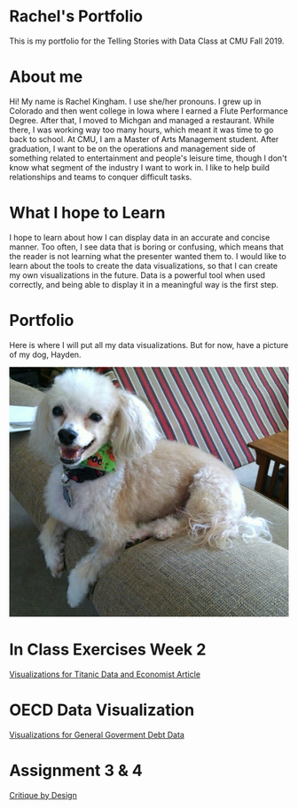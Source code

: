 # Rachel's Portfolio
This is my portfolio for the Telling Stories with Data Class at CMU Fall 2019.

# About me
Hi! My name is Rachel Kingham. I use she/her pronouns. I grew up in Colorado and then went college in Iowa where I earned a Flute Performance Degree. After that, I moved to Michgan and managed a restaurant. While there, I was working way too many hours, which meant it was time to go back to school. At CMU, I am a Master of Arts Management student. After graduation, I want to be on the operations and management side of something related to entertainment and people's leisure time, though I don't know what segment of the industry I want to work in. I like to help build relationships and teams to conquer difficult tasks.  

# What I hope to Learn
I hope to learn about how I can display data in an accurate and concise manner. Too often, I see data that is boring or confusing, which means that the reader is not learning what the presenter wanted them to. I would like to learn about the tools to create the data visualizations, so that I can create my own visualizations in the future. Data is a powerful tool when used correctly, and being able to display it in a meaningful way is the first step.

# Portfolio
Here is where I will put all my data visualizations. But for now, have a picture of my dog, Hayden.

![Hayden smiling on the back of the couch.](images/Hayden.jpg)

# In Class Exercises Week 2
[Visualizations for Titanic Data and Economist Article](/Kingham.TSWD/Titanic)

# OECD Data Visualization
[Visualizations for General Goverment Debt Data](/Kingham.TSWD/OECDDataViz)

# Assignment 3 & 4
[Critique by Design](/Kingham.TSWD/CritiqueByDesign)
